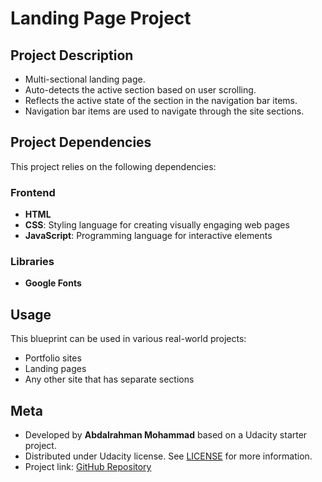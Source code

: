 # Landing Page Project

## Project Description
- Multi-sectional landing page.
- Auto-detects the active section based on user scrolling.
- Reflects the active state of the section in the navigation bar items.
- Navigation bar items are used to navigate through the site sections.

## Project Dependencies

This project relies on the following dependencies:

### Frontend
- **HTML**
- **CSS**: Styling language for creating visually engaging web pages
- **JavaScript**: Programming language for interactive elements

### Libraries
- **Google Fonts**

## Usage
This blueprint can be used in various real-world projects:
- Portfolio sites
- Landing pages
- Any other site that has separate sections

## Meta
- Developed by **Abdalrahman Mohammad** based on a Udacity starter project.
- Distributed under Udacity license. See [LICENSE](LICENSE) for more information.
- Project link: [GitHub Repository](https://github.com/Abdalrahman-22/cd0428-landing-page)
